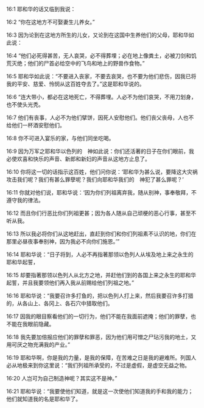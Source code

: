 <a id="1"></a>16:1  耶和华的话又临到我说：  

<a id="2"></a>16:2  “你在这地方不可娶妻生儿养女。”  

<a id="3"></a>16:3  因为论到在这地方所生的儿女，又论到在这国中生养他们的父母，耶和华如此说：  

<a id="4"></a>16:4  “他们必死得甚苦，无人哀哭，必不得葬埋；必在地上像粪土，必被刀剑和饥荒灭绝；他们的尸首必给空中的飞鸟和地上的野兽作食物。”  

<a id="5"></a>16:5  耶和华如此说：“不要进入丧家，不要去哀哭，也不要为他们悲伤，因我已将我的平安、慈爱、怜悯从这百姓夺去了。”这是耶和华说的。  

<a id="6"></a>16:6  “连大带小，都必在这地死亡，不得葬埋。人必不为他们哀哭，不用刀划身，也不使头光秃。  

<a id="7"></a>16:7  他们有丧事，人必不为他们擘饼，因死人安慰他们。他们丧父丧母，人也不给他们一杯酒安慰他们。  

<a id="8"></a>16:8  你不可进入宴乐的家，与他们同坐吃喝。  

<a id="9"></a>16:9  因为万军之耶和华以色列的　神如此说：你们还活著的日子在你们眼前，我必使欢喜和快乐的声音、新郎和新妇的声音从这地方止息了。  

<a id="10"></a>16:10  你将这一切的话指示这百姓，他们问你说：‘耶和华为甚么说，要降这大灾祸攻击我们呢？我们有甚么罪孽呢？我们向耶和华我们的　神犯了甚么罪呢？’  

<a id="11"></a>16:11  你就对他们说，耶和华说：‘因为你们列祖离弃我，随从别神，事奉敬拜，不遵守我的律法。  

<a id="12"></a>16:12  而且你们行恶比你们列祖更甚；因为各人随从自己顽梗的恶心行事，甚至不听从我。  

<a id="13"></a>16:13  所以我必将你们从这地赶出，直赶到你们和你们列祖素不认识的地，你们在那里必昼夜事奉别神，因为我必不向你们施恩。’”  

<a id="14"></a>16:14  耶和华说：“日子将到，人必不再指著那领以色列人从埃及地上来之永生的耶和华起誓，  

<a id="15"></a>16:15  却要指著那领以色列人从北方之地，并赶他们到的各国上来之永生的耶和华起誓，并且我要领他们再入我从前赐给他们列祖之地。”  

<a id="16"></a>16:16  耶和华说：“我要召许多打鱼的，把以色列人打上来，然后我要召许多打猎的，从各山上、各冈上、各石穴中猎取他们。  

<a id="17"></a>16:17  因我的眼目察看他们的一切行为，他们不能在我面前遮掩；他们的罪孽，也不能在我眼前隐藏。  

<a id="18"></a>16:18  我先要加倍报应他们的罪孽和罪恶，因为他们用可憎之尸玷污我的地土，又用可厌之物充满我的产业。”　　  

<a id="19"></a>16:19  耶和华啊，你是我的力量，是我的保障，在苦难之日是我的避难所。列国人必从地极来到你这里说：“我们列祖所承受的，不过是虚假，是虚空无益之物。  

<a id="20"></a>16:20  人岂可为自己制造神呢？其实这不是神。”  

<a id="21"></a>16:21  耶和华说：“我要使他们知道，就是这一次使他们知道我的手和我的能力；他们就知道我的名是耶和华了。  
